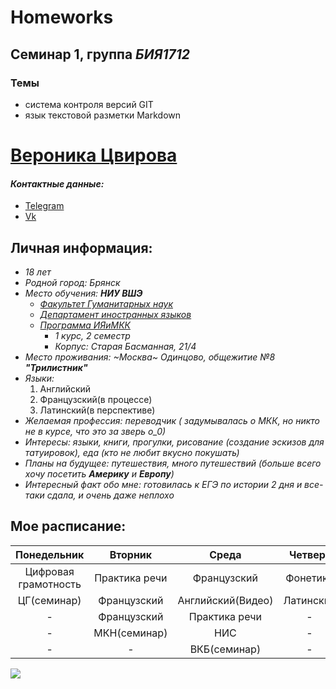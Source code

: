 # Homeworks
## Семинар 1, группа *БИЯ1712*
### Темы
* система контроля версий GIT
* язык текстовой разметки Markdown

# [Вероника Цвирова](mailto:tsvirova.swetlana@yandex.ru)
#### *Контактные данные:*
* [Telegram](https://t.me/TsNikki)
* [Vk](https://vk.com/nikalexy)
## Личная информация:
* *18 лет*
* *Родной город: Брянск*
* *Место обучения: **НИУ ВШЭ***
   - *[Факультет Гуманитарных наук](https://hum.hse.ru/)*
   - *[Департамент иностранных языков](https://lang.hse.ru/)*
   - *[Программа ИЯиМКК](https://www.hse.ru/ba/lang/)*
     + *1 курс, 2 семестр*
     + *Корпус: Старая Басманная, 21/4*
* *Место проживания: ~Москва~ Одинцово, общежитие №8 **"Трилистник"***
* *Языки:*
   1. Английский
   2. Французский(в процессе)
   3. Латинский(в перспективе)
 * *Желаемая профессия: переводчик ( задумывалась о МКК, но никто не в курсе, что это за зверь о_0)*
 * *Интересы: языки, книги, прогулки, рисование (создание эскизов для татуировок), еда (кто не любит вкусно покушать)*
 * *Планы на будущее: путешествия, много путешествий (больше всего хочу посетить **Америку** и **Европу**)*
 * *Интересный факт обо мне: готовилась к ЕГЭ по истории 2 дня и все-таки сдала, и очень даже неплохо*
## Мое расписание:
Понедельник|Вторник|Среда|Четверг|Пятница
:---:|:---:|:---:|:---:|:---:
Цифровая грамотность|Практика речи|Французский|Фонетика|Грамматика
ЦГ(семинар)|Французский|Английский(Видео)|Латинский|Грамматика
-|Французский|Практика речи|-|ВКБ(лекция)
-|МКН(семинар)|НИС|-|МКН(лекция)
-|-|ВКБ(семинар)|-|-

![](http://ortho-socio.ru/wp-content/uploads/2014/02/%D0%91%D0%B5%D0%B7%D1%8B%D0%BC%D1%8F%D0%BD%D0%BD%D1%8B%D0%B9.png)
